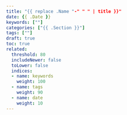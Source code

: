 ```yaml
---
title: "{{ replace .Name "-" " " | title }}"
date: {{ .Date }}
keywords: [""]
categories: ["{{ .Section }}"]
tags: [""]
draft: true
toc: true
related:
  threshold: 80
  includeNewer: false
  toLower: false
  indices:
  - name: keywords
    weight: 100
  - name: tags
    weight: 90
  - name: date
    weight: 10
---
```


